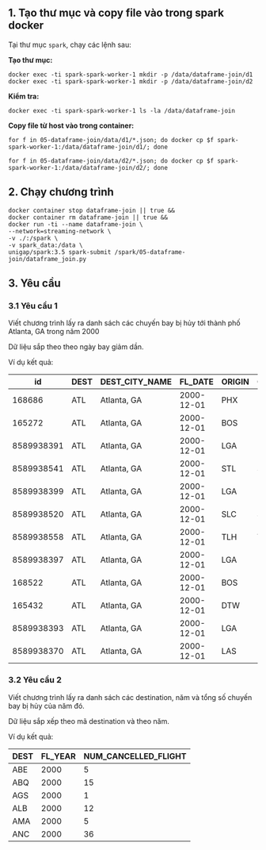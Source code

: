 ## 1. Tạo thư mục và copy file vào trong spark docker

Tại thư mục `spark`, chạy các lệnh sau:

**Tạo thư mục:**

```shell
docker exec -ti spark-spark-worker-1 mkdir -p /data/dataframe-join/d1
docker exec -ti spark-spark-worker-1 mkdir -p /data/dataframe-join/d2
```

**Kiểm tra:**

```shell
docker exec -ti spark-spark-worker-1 ls -la /data/dataframe-join
```

**Copy file từ host vào trong container:**

```shell
for f in 05-dataframe-join/data/d1/*.json; do docker cp $f spark-spark-worker-1:/data/dataframe-join/d1/; done
```

```shell
for f in 05-dataframe-join/data/d2/*.json; do docker cp $f spark-spark-worker-1:/data/dataframe-join/d2/; done
```

## 2. Chạy chương trình

```shell
docker container stop dataframe-join || true &&
docker container rm dataframe-join || true &&
docker run -ti --name dataframe-join \
--network=streaming-network \
-v ./:/spark \
-v spark_data:/data \
unigap/spark:3.5 spark-submit /spark/05-dataframe-join/dataframe_join.py
```

## 3. Yêu cầu

### 3.1 Yêu cầu 1

Viết chương trình lấy ra danh sách các chuyến bay bị hủy tới thành phố Atlanta, GA trong năm 2000

Dữ liệu sắp theo theo ngày bay giảm dần.

Ví dụ kết quả:

| id         | DEST | DEST_CITY_NAME | FL_DATE    | ORIGIN | ORIGIN_CITY_NAME   | CANCELLED |
|------------|------|----------------|------------|--------|--------------------|-----------|
| 168686     | ATL  | Atlanta, GA    | 2000-12-01 | PHX    | Phoenix, AZ        | 1         |
| 165272     | ATL  | Atlanta, GA    | 2000-12-01 | BOS    | Boston, MA         | 1         |
| 8589938391 | ATL  | Atlanta, GA    | 2000-12-01 | LGA    | New York, NY       | 1         |
| 8589938541 | ATL  | Atlanta, GA    | 2000-12-01 | STL    | St. Louis, MO      | 1         |
| 8589938399 | ATL  | Atlanta, GA    | 2000-12-01 | LGA    | New York, NY       | 1         |
| 8589938520 | ATL  | Atlanta, GA    | 2000-12-01 | SLC    | Salt Lake City, UT | 1         |
| 8589938558 | ATL  | Atlanta, GA    | 2000-12-01 | TLH    | Tallahassee, FL    | 1         |
| 8589938397 | ATL  | Atlanta, GA    | 2000-12-01 | LGA    | New York, NY       | 1         |
| 168522     | ATL  | Atlanta, GA    | 2000-12-01 | BOS    | Boston, MA         | 1         |
| 165432     | ATL  | Atlanta, GA    | 2000-12-01 | DTW    | Detroit, MI        | 1         |
| 8589938393 | ATL  | Atlanta, GA    | 2000-12-01 | LGA    | New York, NY       | 1         |
| 8589938370 | ATL  | Atlanta, GA    | 2000-12-01 | LAS    | Las Vegas, NV      | 1         |

### 3.2 Yêu cầu 2

Viết chương trình lấy ra danh sách các destination, năm và tổng số chuyến bay bị hủy của năm đó.

Dữ liệu sắp xếp theo mã destination và theo năm.

Ví dụ kết quả:

| DEST | FL_YEAR | NUM_CANCELLED_FLIGHT |
|------|---------|----------------------|
| ABE  | 2000    | 5                    |
| ABQ  | 2000    | 15                   |
| AGS  | 2000    | 1                    |
| ALB  | 2000    | 12                   |
| AMA  | 2000    | 5                    |
| ANC  | 2000    | 36                   |
